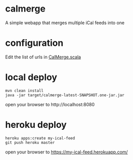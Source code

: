 # calmerge
A simple webapp that merges multiple iCal feeds into one

# configuration

Edit the list of urls in [CalMerge.scala](src/main/scala/us/penrose/calmerge/CalMerge.scala)

# local deploy

    mvn clean install
    java -jar target/calmerge-latest-SNAPSHOT.one-jar.jar

open your browser to http://localhost:8080

# heroku deploy

    heroku apps:create my-ical-feed
    git push heroku master

open your browser to https://my-ical-feed.herokuapp.com/
